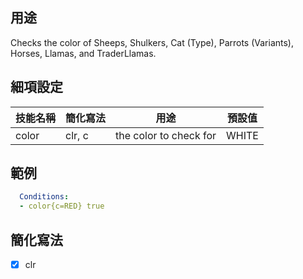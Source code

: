 ## 用途
Checks the color of Sheeps, Shulkers, Cat (Type), Parrots (Variants), Horses, Llamas, and TraderLlamas.


## 細項設定

| 技能名稱 | 簡化寫法| 用途 | 預設值 |
|-----------|-----------|----------------------------------------------------------------------|---------|
|   color   | clr, c| the color to check for  | WHITE   |


## 範例
```yaml
  Conditions:
  - color{c=RED} true
```


## 簡化寫法
- [x] clr